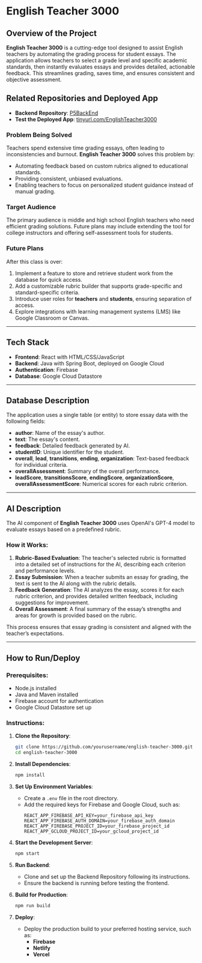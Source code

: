 # English Teacher 3000

## Overview of the Project
**English Teacher 3000** is a cutting-edge tool designed to assist English teachers by automating the grading process for student essays. The application allows teachers to select a grade level and specific academic standards, then instantly evaluates essays and provides detailed, actionable feedback. This streamlines grading, saves time, and ensures consistent and objective assessment.

## Related Repositories and Deployed App
- **Backend Repository**: [P5BackEnd](https://github.com/rothmana123/P5BackEnd)
- **Test the Deployed App**: [tinyurl.com/EnglishTeacher3000](https://tinyurl.com/EnglishTeacher3000)

### Problem Being Solved
Teachers spend extensive time grading essays, often leading to inconsistencies and burnout. **English Teacher 3000** solves this problem by:
- Automating feedback based on custom rubrics aligned to educational standards.
- Providing consistent, unbiased evaluations.
- Enabling teachers to focus on personalized student guidance instead of manual grading.

### Target Audience
The primary audience is middle and high school English teachers who need efficient grading solutions. Future plans may include extending the tool for college instructors and offering self-assessment tools for students.

### Future Plans
After this class is over:
1. Implement a feature to store and retrieve student work from the database for quick access.
2. Add a customizable rubric builder that supports grade-specific and standard-specific criteria.
3. Introduce user roles for **teachers** and **students**, ensuring separation of access.
4. Explore integrations with learning management systems (LMS) like Google Classroom or Canvas.

---

## Tech Stack
- **Frontend**: React with HTML/CSS/JavaScript
- **Backend**: Java with Spring Boot, deployed on Google Cloud
- **Authentication**: Firebase
- **Database**: Google Cloud Datastore

---

## Database Description
The application uses a single table (or entity) to store essay data with the following fields:

- **author**: Name of the essay's author.
- **text**: The essay's content.
- **feedback**: Detailed feedback generated by AI.
- **studentID**: Unique identifier for the student.
- **overall**, **lead**, **transitions**, **ending**, **organization**: Text-based feedback for individual criteria.
- **overallAssessment**: Summary of the overall performance.
- **leadScore**, **transitionsScore**, **endingScore**, **organizationScore**, **overallAssessmentScore**: Numerical scores for each rubric criterion.

---

## AI Description
The AI component of **English Teacher 3000** uses OpenAI's GPT-4 model to evaluate essays based on a predefined rubric. 

### How it Works:
1. **Rubric-Based Evaluation**: The teacher's selected rubric is formatted into a detailed set of instructions for the AI, describing each criterion and performance levels.
2. **Essay Submission**: When a teacher submits an essay for grading, the text is sent to the AI along with the rubric details.
3. **Feedback Generation**: The AI analyzes the essay, scores it for each rubric criterion, and provides detailed written feedback, including suggestions for improvement.
4. **Overall Assessment**: A final summary of the essay’s strengths and areas for growth is provided based on the rubric.

This process ensures that essay grading is consistent and aligned with the teacher’s expectations.

---

## How to Run/Deploy
### Prerequisites:
- Node.js installed
- Java and Maven installed
- Firebase account for authentication
- Google Cloud Datastore set up

### Instructions:
1. **Clone the Repository**:
   ```bash
   git clone https://github.com/yourusername/english-teacher-3000.git
   cd english-teacher-3000

2. **Install Dependencies**:
   ```bash
   npm install

3. **Set Up Environment Variables**:
   - Create a `.env` file in the root directory.
   - Add the required keys for Firebase and Google Cloud, such as:
     ```plaintext
     REACT_APP_FIREBASE_API_KEY=your_firebase_api_key
     REACT_APP_FIREBASE_AUTH_DOMAIN=your_firebase_auth_domain
     REACT_APP_FIREBASE_PROJECT_ID=your_firebase_project_id
     REACT_APP_GCLOUD_PROJECT_ID=your_gcloud_project_id
     ```

4. **Start the Development Server**:
   ```bash
   npm start

5. **Run Backend**:
   - Clone and set up the Backend Repository following its instructions.
   - Ensure the backend is running before testing the frontend.

6. **Build for Production**:
   ```bash
   npm run build

7. **Deploy**:
   - Deploy the production build to your preferred hosting service, such as:
     - **Firebase**
     - **Netlify**
     - **Vercel**
